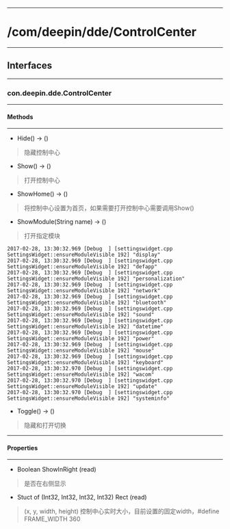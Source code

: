 ***
# /com/deepin/dde/ControlCenter
***
## Interfaces
***
### con.deepin.dde.ControlCenter
***
#### Methods
***

- Hide() -> ()
> 隐藏控制中心

- Show() -> ()
> 打开控制中心

- ShowHome() -> ()
> 将控制中心设置为首页，如果需要打开控制中心需要调用Show()

- ShowModule(String name) -> ()
> 打开指定模块
```
2017-02-28, 13:30:32.969 [Debug  ] [settingswidget.cpp   SettingsWidget::ensureModuleVisible 192] "display"
2017-02-28, 13:30:32.969 [Debug  ] [settingswidget.cpp   SettingsWidget::ensureModuleVisible 192] "defapp"
2017-02-28, 13:30:32.969 [Debug  ] [settingswidget.cpp   SettingsWidget::ensureModuleVisible 192] "personalization"
2017-02-28, 13:30:32.969 [Debug  ] [settingswidget.cpp   SettingsWidget::ensureModuleVisible 192] "network"
2017-02-28, 13:30:32.969 [Debug  ] [settingswidget.cpp   SettingsWidget::ensureModuleVisible 192] "bluetooth"
2017-02-28, 13:30:32.969 [Debug  ] [settingswidget.cpp   SettingsWidget::ensureModuleVisible 192] "sound"
2017-02-28, 13:30:32.969 [Debug  ] [settingswidget.cpp   SettingsWidget::ensureModuleVisible 192] "datetime"
2017-02-28, 13:30:32.969 [Debug  ] [settingswidget.cpp   SettingsWidget::ensureModuleVisible 192] "power"
2017-02-28, 13:30:32.969 [Debug  ] [settingswidget.cpp   SettingsWidget::ensureModuleVisible 192] "mouse"
2017-02-28, 13:30:32.969 [Debug  ] [settingswidget.cpp   SettingsWidget::ensureModuleVisible 192] "keyboard"
2017-02-28, 13:30:32.970 [Debug  ] [settingswidget.cpp   SettingsWidget::ensureModuleVisible 192] "wacom"
2017-02-28, 13:30:32.970 [Debug  ] [settingswidget.cpp   SettingsWidget::ensureModuleVisible 192] "update"
2017-02-28, 13:30:32.970 [Debug  ] [settingswidget.cpp   SettingsWidget::ensureModuleVisible 192] "systeminfo"
```

- Toggle() -> ()
> 隐藏和打开切换

***
#### Properties
***

- Boolean ShowInRight (read)
> 是否在右侧显示

- Stuct of (Int32, Int32, Int32, Int32) Rect (read)
> (x, y, width, height) 控制中心实时大小，目前设置的固定width，#define FRAME_WIDTH 360
